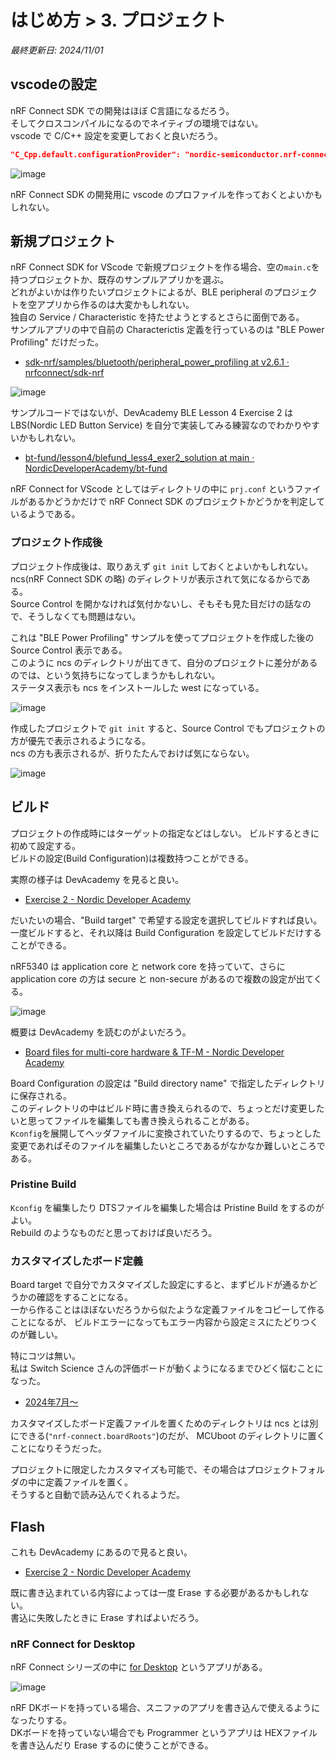 # はじめ方 > 3. プロジェクト

_最終更新日: 2024/11/01_

## vscodeの設定

nRF Connect SDK での開発はほぼ C言語になるだろう。  
そしてクロスコンパイルになるのでネイティブの環境ではない。  
vscode で C/C++ 設定を変更しておくと良いだろう。

```json
"C_Cpp.default.configurationProvider": "nordic-semiconductor.nrf-connect"
```

![image](03-1.png)

nRF Connect SDK の開発用に vscode のプロファイルを作っておくとよいかもしれない。

## 新規プロジェクト

nRF Connect SDK for VScode で新規プロジェクトを作る場合、空の`main.c`を持つプロジェクトか、既存のサンプルアプリかを選ぶ。  
どれがよいかは作りたいプロジェクトによるが、BLE peripheral のプロジェクトを空アプリから作るのは大変かもしれない。  
独自の Service / Characteristic を持たせようとするとさらに面倒である。  
サンプルアプリの中で自前の Characterictis 定義を行っているのは "BLE Power Profiling" だけだった。

* [sdk-nrf/samples/bluetooth/peripheral_power_profiling at v2.6.1 · nrfconnect/sdk-nrf](https://github.com/nrfconnect/sdk-nrf/tree/v2.6.1/samples/bluetooth/peripheral_power_profiling)

![image](03-2.png)

サンプルコードではないが、DevAcademy BLE Lesson 4 Exercise 2 は LBS(Nordic LED Button Service) を自分で実装してみる練習なのでわかりやすいかもしれない。

* [bt-fund/lesson4/blefund_less4_exer2_solution at main · NordicDeveloperAcademy/bt-fund](https://github.com/NordicDeveloperAcademy/bt-fund/tree/main/lesson4/blefund_less4_exer2_solution)

nRF Connect for VScode としてはディレクトリの中に `prj.conf` というファイルがあるかどうかだけで nRF Connect SDK のプロジェクトかどうかを判定しているようである。

### プロジェクト作成後

プロジェクト作成後は、取りあえず `git init` しておくとよいかもしれない。  
ncs(nRF Connect SDK の略) のディレクトリが表示されて気になるからである。  
Source Control を開かなければ気付かないし、そもそも見た目だけの話なので、そうしなくても問題はない。

これは "BLE Power Profiling" サンプルを使ってプロジェクトを作成した後の Source Control 表示である。  
このように ncs のディレクトリが出てきて、自分のプロジェクトに差分があるのでは、という気持ちになってしまうかもしれない。  
ステータス表示も ncs をインストールした west になっている。

![image](03-3.png)

作成したプロジェクトで `git init` すると、Source Control でもプロジェクトの方が優先で表示されるようになる。  
ncs の方も表示されるが、折りたたんでおけば気にならない。

![image](03-4.png)

## ビルド

プロジェクトの作成時にはターゲットの指定などはしない。
ビルドするときに初めて設定する。  
ビルドの設定(Build Configuration)は複数持つことができる。

実際の様子は DevAcademy を見ると良い。

* [Exercise 2 - Nordic Developer Academy](https://academy.nordicsemi.com/courses/nrf-connect-sdk-fundamentals/lessons/lesson-1-nrf-connect-sdk-introduction/topic/exercise-2-1/)

だいたいの場合、"Build target" で希望する設定を選択してビルドすれば良い。  
一度ビルドすると、それ以降は Build Configuration を設定してビルドだけすることができる。

nRF5340 は application core と network core を持っていて、さらに application core の方は secure と non-secure があるので複数の設定が出てくる。

![image](03-5.png)

概要は DevAcademy を読むのがよいだろう。

* [Board files for multi-core hardware & TF-M - Nordic Developer Academy](https://academy.nordicsemi.com/courses/nrf-connect-sdk-intermediate/lessons/lesson-3-adding-custom-board-support/topic/board-files-for-multi-core-hardware-tf-m/)

Board Configuration の設定は "Build directory name" で指定したディレクトリに保存される。  
このディレクトリの中はビルド時に書き換えられるので、ちょっとだけ変更したいと思ってファイルを編集しても書き換えられることがある。  
`Kconfig`を展開してヘッダファイルに変換されていたりするので、ちょっとした変更であればそのファイルを編集したいところであるがなかなか難しいところである。

### Pristine Build

`Kconfig` を編集したり DTSファイルを編集した場合は Pristine Build をするのがよい。  
Rebuild のようなものだと思っておけば良いだろう。

### カスタマイズしたボード定義

Board target で自分でカスタマイズした設定にすると、まずビルドが通るかどうかの確認をすることになる。  
一から作ることはほぼないだろうから似たような定義ファイルをコピーして作ることになるが、
ビルドエラーになってもエラー内容から設定ミスにたどりつくのが難しい。

特にコツは無い。  
私は Switch Science さんの評価ボードが動くようになるまでひどく悩むことになった。

* [2024年7月～](https://blog.hirokuma.work/2024/2024-2.html)

カスタマイズしたボード定義ファイルを置くためのディレクトリは ncs とは別にできる(`"nrf-connect.boardRoots"`)のだが、
MCUboot のディレクトリに置くことになりそうだった。

プロジェクトに限定したカスタマイズも可能で、その場合はプロジェクトフォルダの中に定義ファイルを置く。  
そうすると自動で読み込んでくれるようだ。

## Flash

これも DevAcademy にあるので見ると良い。

* [Exercise 2 - Nordic Developer Academy](https://academy.nordicsemi.com/courses/nrf-connect-sdk-fundamentals/lessons/lesson-1-nrf-connect-sdk-introduction/topic/exercise-2-1/)

既に書き込まれている内容によっては一度 Erase する必要があるかもしれない。  
書込に失敗したときに Erase すればよいだろう。

### nRF Connect for Desktop

nRF Connect シリーズの中に [for Desktop](https://www.nordicsemi.com/Products/Development-tools/nrf-connect-for-desktop) というアプリがある。

![image](03-6.png)

nRF DKボードを持っている場合、スニファのアプリを書き込んで使えるようになったりする。  
DKボードを持っていない場合でも Programmer というアプリは HEXファイルを書き込んだり Erase するのに使うことができる。
